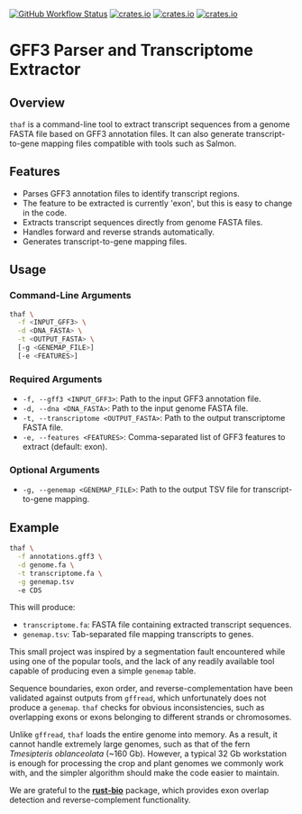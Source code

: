 [![GitHub Workflow Status](https://img.shields.io/github/actions/workflow/status/bourumir-wyngs/thaf/rust.yml)](https://github.com/bourumir-wyngs/thaf/actions)
[![crates.io](https://img.shields.io/crates/v/thaf.svg)](https://crates.io/crates/thaf)
[![crates.io](https://img.shields.io/crates/l/thaf.svg)](https://crates.io/crates/serde_yaml_bw)
[![crates.io](https://img.shields.io/crates/d/thaf.svg)](https://crates.io/crates/serde_yaml_bw)
# GFF3 Parser and Transcriptome Extractor

## Overview

`thaf` is a command-line tool to extract transcript sequences from a genome FASTA file based on GFF3 annotation files. It can also generate transcript-to-gene mapping files compatible with tools such as Salmon.

## Features

* Parses GFF3 annotation files to identify transcript regions.
* The feature to be extracted is currently 'exon', but this is easy to change in the code.
* Extracts transcript sequences directly from genome FASTA files.
* Handles forward and reverse strands automatically.
* Generates transcript-to-gene mapping files.

## Usage

### Command-Line Arguments

```bash
thaf \
  -f <INPUT_GFF3> \
  -d <DNA_FASTA> \
  -t <OUTPUT_FASTA> \
  [-g <GENEMAP_FILE>]
  [-e <FEATURES>]
```

### Required Arguments

* `-f, --gff3 <INPUT_GFF3>`: Path to the input GFF3 annotation file.
* `-d, --dna <DNA_FASTA>`: Path to the input genome FASTA file.
* `-t, --transcriptome <OUTPUT_FASTA>`: Path to the output transcriptome FASTA file.
* `-e, --features <FEATURES>`: Comma-separated list of GFF3 features to extract (default: exon).

### Optional Arguments

* `-g, --genemap <GENEMAP_FILE>`: Path to the output TSV file for transcript-to-gene mapping.

## Example

```bash
thaf \
  -f annotations.gff3 \
  -d genome.fa \
  -t transcriptome.fa \
  -g genemap.tsv
  -e CDS
```

This will produce:

* `transcriptome.fa`: FASTA file containing extracted transcript sequences.
* `genemap.tsv`: Tab-separated file mapping transcripts to genes.

This small project was inspired by a segmentation fault encountered while using one of the popular tools, and the lack of any readily available tool capable of producing even a simple `genemap` table.

Sequence boundaries, exon order, and reverse-complementation have been validated against outputs from `gffread`, which unfortunately does not produce a `genemap`. `thaf` checks for obvious inconsistencies, such as overlapping exons or exons belonging to different strands or chromosomes.

Unlike `gffread`, `thaf` loads the entire genome into memory. As a result, it cannot handle extremely large genomes, such as that of the fern *Tmesipteris oblanceolata* (~160 Gb). However, a typical 32 Gb workstation is enough for processing the crop and plant genomes we commonly work with, and the simpler algorithm should make the code easier to maintain.

We are grateful to the [**rust-bio**](https://crates.io/crates/bio) package, which provides exon overlap detection and reverse-complement functionality.

